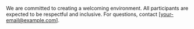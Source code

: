 We are committed to creating a welcoming environment.
All participants are expected to be respectful and inclusive.
For questions, contact [your-email@example.com].
